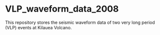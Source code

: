 # VLP_waveform_data_2008
This repository stores the seismic waveform data of two very long period (VLP) events at Kilauea Volcano.
